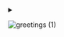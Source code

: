 <details close>
<summary>
  
![greetings (1)](https://user-images.githubusercontent.com/109401839/212478916-224c7588-ae9d-41bf-ad0f-228ab2e0d110.gif)

</summary>
<h3>I'm Daja, an IT Professional and aspiring Cloud Engineer :cloud:<h3>

<h2>:computer:Information Technology Projects:</h2>
  
<b>osTicket (Help Desk Ticketing System)</b>
- [osTicket: Prerequisites and Installation](https://github.com/dajat/osticket-prereqsw=1)
- [osTicket: Post-Installation Configuration](https://github.com/dajat/post-install-configw=1)
- [osTicket: Ticket Lifecycle Examples](https://github.com/dajat/ticket-lifecyclew=1)

<b>Microsoft Azure</b>
- [Configuring Active Directory within Azure Virtual Machines](https://github.com/dajat/configure-ad)
- [Understanding DNS in Domain Controller](https://github.com/dajat/DNS-Azure)
- [Network File Shares and Permissions](https://github.com/dajat/network-file-share)
- [Windows Server Updates](https://github.com/dajat/ws-updates)
- [Group Policy Management](https://github.com/dajat/gp-policy)
- [Network Security Groups (NSGs) and Inspecting Network Protocols](https://github.com/dajat/nsg-protocols)
- [Virtual Private Networks](https://github.com/dajat/vpn-discove)

<b>Virtualization</b>
- [Installing Hyper-V](https://github.com/dajat/hyper-v-demo)
